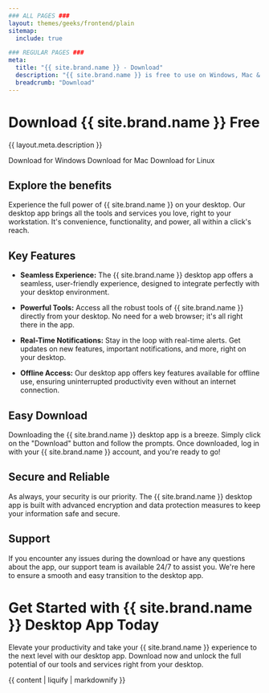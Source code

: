 ```yaml
---
### ALL PAGES ###
layout: themes/geeks/frontend/plain
sitemap:
  include: true

### REGULAR PAGES ###
meta:
  title: "{{ site.brand.name }} - Download"
  description: "{{ site.brand.name }} is free to use on Windows, Mac & Linux. Get started for free today!"
  breadcrumb: "Download"
---
```

# Download {{ site.brand.name }} Free
{{ layout.meta.description }}

<a class="btn btn-soft-primary download-parent-btn disabled" data-platform="windows" disabled>Download for Windows</a>
<a class="btn btn-soft-primary download-parent-btn disabled" data-platform="mac" disabled>Download for Mac</a>
<a class="btn btn-soft-primary download-parent-btn disabled" data-platform="linux" disabled>Download for Linux</a>

## Explore the benefits

Experience the full power of {{ site.brand.name }} on your desktop. Our desktop app brings all the tools and services you love, right to your workstation. It's convenience, functionality, and power, all within a click's reach.

## Key Features

- **Seamless Experience:** The {{ site.brand.name }} desktop app offers a seamless, user-friendly experience, designed to integrate perfectly with your desktop environment.

- **Powerful Tools:** Access all the robust tools of {{ site.brand.name }} directly from your desktop. No need for a web browser; it's all right there in the app.

- **Real-Time Notifications:** Stay in the loop with real-time alerts. Get updates on new features, important notifications, and more, right on your desktop.

- **Offline Access:** Our desktop app offers key features available for offline use, ensuring uninterrupted productivity even without an internet connection.

## Easy Download

Downloading the {{ site.brand.name }} desktop app is a breeze. Simply click on the "Download" button and follow the prompts. Once downloaded, log in with your {{ site.brand.name }} account, and you're ready to go!

## Secure and Reliable

As always, your security is our priority. The {{ site.brand.name }} desktop app is built with advanced encryption and data protection measures to keep your information safe and secure.

## Support

If you encounter any issues during the download or have any questions about the app, our support team is available 24/7 to assist you. We're here to ensure a smooth and easy transition to the desktop app.

# Get Started with {{ site.brand.name }} Desktop App Today

Elevate your productivity and take your {{ site.brand.name }} experience to the next level with our desktop app. Download now and unlock the full potential of our tools and services right from your desktop.

{{ content | liquify | markdownify }}
